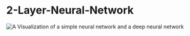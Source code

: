 # 2-Layer-Neural-Network

![A Visualization of a simple neural network and a deep neural network](samiarja/2-Layer-Neural-Network/NN-and-DL.png)
